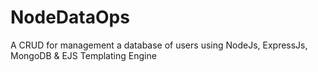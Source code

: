# NodeDataOps
A CRUD for management a database of users using NodeJs, ExpressJs, MongoDB &amp; EJS Templating Engine
